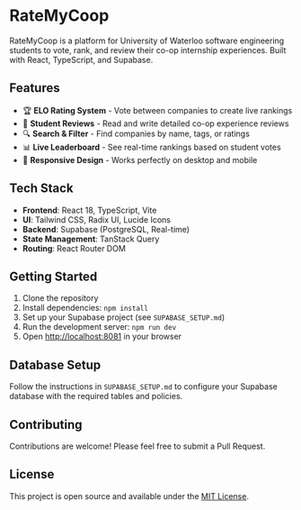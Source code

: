 # RateMyCoop

RateMyCoop is a platform for University of Waterloo software engineering students to vote, rank, and review their co-op internship experiences. Built with React, TypeScript, and Supabase.

## Features

- 🏆 **ELO Rating System** - Vote between companies to create live rankings
- 📝 **Student Reviews** - Read and write detailed co-op experience reviews
- 🔍 **Search & Filter** - Find companies by name, tags, or ratings
- 📊 **Live Leaderboard** - See real-time rankings based on student votes
- 📱 **Responsive Design** - Works perfectly on desktop and mobile

## Tech Stack

- **Frontend**: React 18, TypeScript, Vite
- **UI**: Tailwind CSS, Radix UI, Lucide Icons
- **Backend**: Supabase (PostgreSQL, Real-time)
- **State Management**: TanStack Query
- **Routing**: React Router DOM

## Getting Started

1. Clone the repository
2. Install dependencies: `npm install`
3. Set up your Supabase project (see `SUPABASE_SETUP.md`)
4. Run the development server: `npm run dev`
5. Open [http://localhost:8081](http://localhost:8081) in your browser

## Database Setup

Follow the instructions in `SUPABASE_SETUP.md` to configure your Supabase database with the required tables and policies.

## Contributing

Contributions are welcome! Please feel free to submit a Pull Request.

## License

This project is open source and available under the [MIT License](LICENSE).